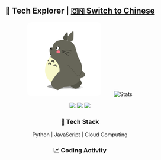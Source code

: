 <div align="center">

  ## 🚀 Tech Explorer | [🇨🇳 Switch to Chinese](./README.md)

<img src="longmao.gif" width=200 style="border-radius:10px;margin-right:30px"> ![Stats](https://github-readme-stats-sigma-five.vercel.app/api?username=ispace-top&show_icons=true&theme=synthwave&count_private=true)

[![](https://komarev.com/ghpvc/?username=ispace-top&color=brightgreen&label=%20👁%20Profile%20Views%20)](https://github.com/isace-top)
[![](https://img.shields.io/badge/🌐_Website-www.ispace.top-brightgreen)](https://www.isapce.top)
[![](https://img.shields.io/badge/✉️_wapedkj@sina.com-blue?logo=gmail)](mailto:wapedkj@sina.com)

### 🔧 Tech Stack  
Python | JavaScript | Cloud Computing  

### 📈 Coding Activity  
<!--START_SECTION:waka-->

<!--END_SECTION:waka-->

</div> 

